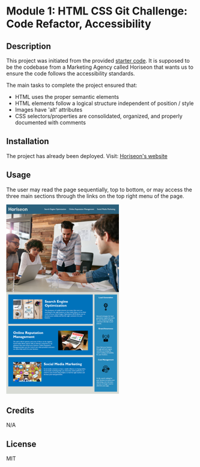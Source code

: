# Module 1: HTML CSS Git Challenge: Code Refactor, Accessibility

## Description

This project was initiated from the provided [starter code](https://github.com/coding-boot-camp/urban-octo-telegram). It is supposed to be the codebase from a Marketing Agency called Horiseon that wants us to ensure the code follows the accessibility standards.

The main tasks to complete the project ensured that:
- HTML uses the proper semantic elements
- HTML elements follow a logical structure independent of position / style
- Images have 'alt' attributes
- CSS selectors/properties are consolidated, organized, and properly documented with comments 

## Installation

The project has already been deployed. Visit: [Horiseon's website](https://mbenitez1607.github.io/module1-challenge/)

## Usage
 
 The user may read the page sequentially, top to bottom, or may access the three main sections through the links on the top right menu of the page.

<img
  src="./assets/images/01-html-css-git-homework-demo.png"
  alt="Screenshot of Horiseon's website"
  style="display: inline-block; margin: 0 auto; max-width: 300px">

## Credits

N/A

## License

MIT